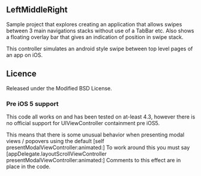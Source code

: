 ## LeftMiddleRight

Sample project that explores creating an application that allows swipes between 3 main navigations stacks without use of a TabBar etc.
Also shows a floating overlay bar that gives an indication of position in swipe stack.

This controller simulates an android style swipe between top level pages of an app on iOS.

## Licence

Released under the Modified BSD License.


### Pre iOS 5 support

This code all works on and has been tested on at-least 4.3, however there is no official support for UIViewController containment pre iOS5.

This means that there is some unusual behavior when presenting modal views / popovers using the default [self presentModalViewController:animated:]
To work around this you must say [appDelegate.layoutScrollViewController presentModalViewController:animated:]
Comments to this effect are in place in the code.

